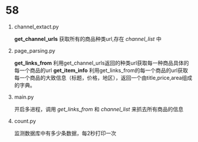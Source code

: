 # 58

 1. channel_extact.py

	 **get_channel_urls**   获取所有的商品种类url,存在 *channel_list* 中
 2. page_parsing.py

	**get_links_from**  利用get_channel_urls返回的种类url获取每一种商品具体的每一个商品的url
	**get_item_info**    利用get_links_from的每一个商品的url获取每一个商品的大致信息（标题，价格，地区），返回一个由title,price,area组成的字典。
 3. main.py

 	开启多进程，调用 *get_links_from* 和 *channel_list* 来抓去所有商品的信息
 4. count.py

	监测数据库中有多少条数据，每2秒打印一次
